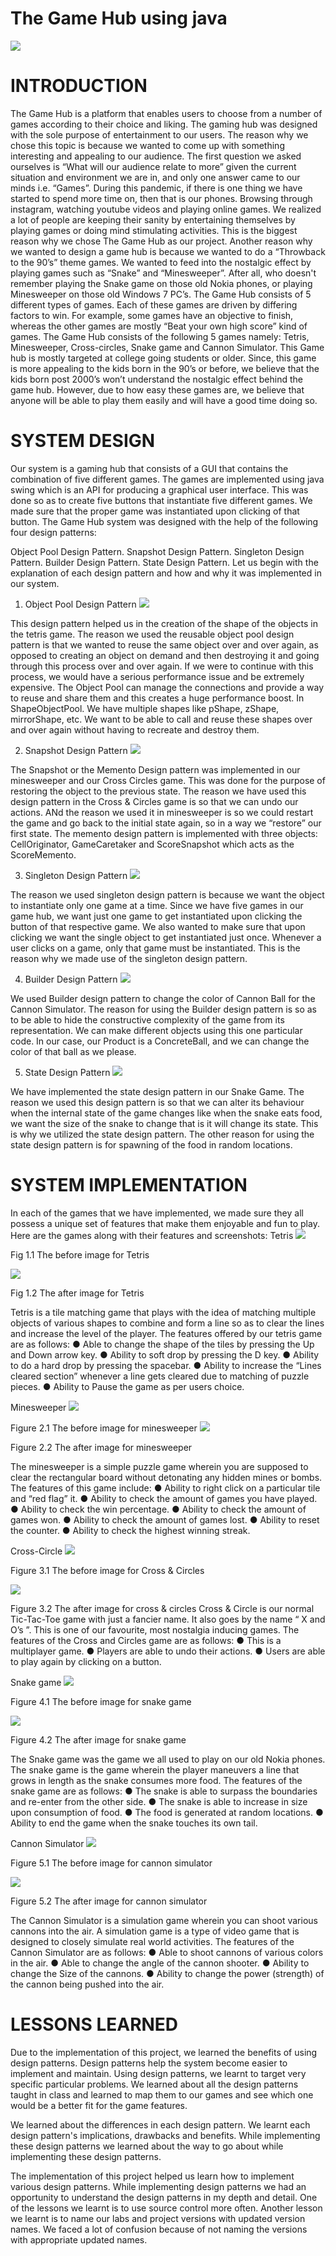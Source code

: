 # The Game Hub using java
![](images/GameHub.png)
# INTRODUCTION
The Game Hub is a platform that enables users to choose from a number
of games according to their choice and liking. The gaming hub was
designed with the sole purpose of entertainment to our users. The reason
why we chose this topic is because we wanted to come up with something
interesting and appealing to our audience. The first question we asked
ourselves is “What will our audience relate to more” given the current
situation and environment we are in, and only one answer came to our
minds i.e. “Games”. During this pandemic, if there is one thing we have
started to spend more time on, then that is our phones. Browsing through
instagram, watching youtube videos and playing online games. We realized
a lot of people are keeping their sanity by entertaining themselves by
playing games or doing mind stimulating activities. This is the biggest
reason why we chose The Game Hub as our project. Another reason why
we wanted to design a game hub is because we wanted to do a
“Throwback to the 90’s” theme games. We wanted to feed into the
nostalgic effect by playing games such as “Snake” and “Minesweeper”.
After all, who doesn't remember playing the Snake game on those old
Nokia phones, or playing Minesweeper on those old Windows 7 PC’s.
The Game Hub consists of 5 different types of games. Each of these
games are driven by differing factors to win. For example, some games
have an objective to finish, whereas the other games are mostly “Beat your
own high score” kind of games. The Game Hub consists of the following 5
games namely: Tetris, Minesweeper, Cross-circles, Snake game and
Cannon Simulator. This Game hub is mostly targeted at college going
students or older. Since, this game is more appealing to the kids born in the
90’s or before, we believe that the kids born post 2000’s won’t understand
the nostalgic effect behind the game hub. However, due to how easy these
games are, we believe that anyone will be able to play them easily and will
have a good time doing so.

# SYSTEM DESIGN
Our system is a gaming hub that consists of a GUI that contains the
combination of five different games. The games are implemented using
java swing which is an API for producing a graphical user interface. This
was done so as to create five buttons that instantiate five different games.
We made sure that the proper game was instantiated upon clicking of that
button.
The Game Hub system was designed with the help of the following four
design patterns:

Object Pool Design Pattern.
Snapshot Design Pattern.
Singleton Design Pattern.
Builder Design Pattern.
State Design Pattern.
Let us begin with the explanation of each design pattern and how and why
it was implemented in our system.

1. Object Pool Design Pattern
![](images/ObjectPool.png)

This design pattern helped us in the creation of the shape of the objects in
the tetris game. The reason we used the reusable object pool design
pattern is that we wanted to reuse the same object over and over again, as
opposed to creating an object on demand and then destroying it and going
through this process over and over again. If we were to continue with this
process, we would have a serious performance issue and be extremely
expensive. The Object Pool can manage the connections and provide a
way to reuse and share them and this creates a huge performance boost.
In ShapeObjectPool. We have multiple shapes like pShape, zShape,
mirrorShape, etc. We want to be able to call and reuse these shapes over
and over again without having to recreate and destroy them.

2. Snapshot Design Pattern
![](images/Snapshot.png)

The Snapshot or the Memento Design pattern was
implemented in our minesweeper and our Cross Circles game.
This was done for the purpose of restoring the object to the
previous state. ​The reason we have used this design pattern in
the Cross & Circles game is so that we can undo our actions.
ANd the reason we used it in minesweeper is so we could
restart the game and go back to the initial state again, so in a
way we “restore” our first state.​ The memento design pattern is
implemented with three objects: CellOriginator, GameCaretaker
and ScoreSnapshot which acts as the ScoreMemento.

3. Singleton Design Pattern
![](images/Singleton.png)

The reason we used singleton design pattern is because we want the
object to instantiate only one game at a time. Since we have five games in
our game hub, we want just one game to get instantiated upon clicking the
button of that respective game. We also wanted to make sure that upon
clicking we want the single object to get instantiated just once. Whenever a
user clicks on a game, only that game must
be instantiated. This is the reason why we made use of the singleton
design pattern.

4. Builder Design Pattern
![](images/BuilderPattern.png)

We used Builder design pattern to change the color of Cannon Ball for the
Cannon Simulator. The reason for using the Builder design pattern is so as
to be able to hide the constructive complexity of the game from its
representation. We can make different objects using this one particular
code. In our case, our Product is a ConcreteBall, and we can change the
color of that ball as we please.

5. State Design Pattern
![](images/StatePattern.png)

We have implemented the state design pattern in our Snake Game. The
reason we used this design pattern is so that we can alter its behaviour
when the internal state of the game changes like when the snake eats food,
we want the size of the snake to change that is it will change its state. This
is why we utilized the state design pattern. The other reason for using the
state design pattern is for spawning of the food in random locations.

# SYSTEM IMPLEMENTATION
In each of the games that we have implemented, we made sure they
all possess a unique set of features that make them enjoyable and
fun to play. Here are the games along with their features and
screenshots:
Tetris
![](images/TetrisBefore.png)

Fig 1.1 The before image for Tetris

![](images/TetrisAfter.png)

Fig 1.2 The after image for Tetris

Tetris is a tile matching game that plays with the idea of matching multiple
objects of various shapes to combine and form a line so as to clear the
lines and increase the level of the player. The features offered by our tetris
game are as follows:
● Able to change the shape of the tiles by pressing the Up and Down
arrow key.
● Ability to soft drop by pressing the D key.
● Ability to do a hard drop by pressing the spacebar.
● Ability to increase the “Lines cleared section” whenever a line gets
cleared due to matching of puzzle pieces.
● Ability to Pause the game as per users choice.

Minesweeper
![](images/MinesweeperBefore.png)

Figure 2.1 The before image for minesweeper
![](images/MinesweeperAfter.png)

Figure 2.2 The after image for minesweeper

The minesweeper is a simple puzzle game wherein you are supposed to
clear the rectangular board without detonating any hidden mines or bombs.
The features of this game include:
● Ability to right click on a particular tile and “red flag” it.
● Ability to check the amount of games you have played.
● Ability to check the win percentage.
● Ability to check the amount of games won.
● Ability to check the amount of games lost.
● Ability to reset the counter.
● Ability to check the highest winning streak.

Cross-Circle
![](images/CrossCircleBefore.png)

Figure 3.1 The before image for Cross & Circles

![](images/CrossCircleAfter.png)

Figure 3.2 The after image for cross & circles
Cross & Circle is our normal Tic-Tac-Toe game with just a fancier name. It
also goes by the name “ X and O’s ”. This is one of our favourite, most
nostalgia inducing games.
The features of the Cross and Circles game are as follows:
● This is a multiplayer game.
● Players are able to undo their actions.
● Users are able to play again by clicking on a button.

Snake game
![](images/SnakeGameBefore.png)

Figure 4.1 The before image for snake game

![](images/SnakeGameAfter.png)

Figure 4.2 The after image for snake game

The Snake game was the game we all used to play on our old Nokia
phones. The snake game is the game wherein the player maneuvers a line
that grows in length as the snake consumes more food.
The features of the snake game are as follows:
● The snake is able to surpass the boundaries and re-enter from the
other side.
● The snake is able to increase in size upon consumption of food.
● The food is generated at random locations.
● Ability to end the game when the snake touches its own tail.

Cannon Simulator
![](images/CannonSimBefore.png)

Figure 5.1 The before image for cannon simulator

![](images/CannonSimAfter.png)

Figure 5.2 The after image for cannon simulator

The Cannon Simulator is a simulation game wherein you can shoot
various cannons into the air. A simulation game is a type of video
game that is designed to closely simulate real world activities.
The features of the Cannon Simulator are as follows:
● Able to shoot cannons of various colors in the air.
● Able to change the angle of the cannon shooter.
● Ability to change the Size of the cannons.
● Ability to change the power (strength) of the cannon being
pushed into the air.

# LESSONS LEARNED
Due to the implementation of this project, we learned the benefits of using
design patterns. Design patterns help the system become easier to
implement and maintain. Using design patterns, we learnt to target very
specific particular problems. We learned about all the design patterns
taught in class and learned to map them to our games and see which one
would be a better fit for the game features.

We learned about the differences in each design pattern. We learnt each
design pattern's implications, drawbacks and benefits. While implementing
these design patterns we learned about the way to go about while
implementing these design patterns.

The implementation of this project helped us learn how to implement
various design patterns. While implementing design patterns we had an
opportunity to understand the design patterns in my depth and detail. One
of the lessons we learnt is to use source control more often. Another lesson
we learnt is to name our labs and project versions with updated version
names. We faced a lot of confusion because of not naming the versions
with appropriate updated names.
